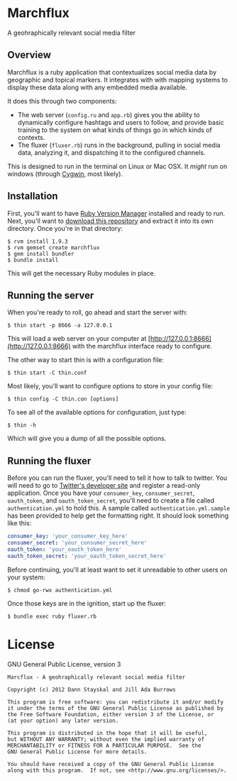 Marchflux
=========

A geohraphically relevant social media filter


Overview
--------

Marchflux is a ruby application that contextualizes social media data by geographic and topical markers.  It integrates with with mapping systems to display these data along with any embedded media available.

It does this through two components:

* The web server (`config.ru` and `app.rb`) gives you the ability to dynamically configure hashtags and users to follow, and provide basic training to the system on what kinds of things go in which kinds of contexts.
* The fluxer (`fluxer.rb`) runs in the background, pulling in social media data, analyzing it, and dispatching it to the configured channels.

This is designed to run in the terminal on Linux or Mac OSX.  It *might* run on windows (through [Cygwin](http://cygwin.com/), most likely).


Installation
------------

First, you'll want to have [Ruby Version Manager](http://beginrescueend.com) installed and ready to run.  Next, you'll want to [download this repository](http://github.com/danndalf/marchflux/zipball/master) and extract it into its own directory.  Once you're in that directory:

	$ rvm install 1.9.3
	$ rvm gemset create marchflux
	$ gem install bundler
	$ bundle install

This will get the necessary Ruby modules in place.


Running the server
------------------

When you're ready to roll, go ahead and start the server with:

	$ thin start -p 8666 -a 127.0.0.1

This will load a web server on your computer at [http://127.0.0.1:8666](http://127.0.0.1:8666) with the marchflux interface ready to configure.

The other way to start thin is with a configuration file:

	$ thin start -C thin.conf

Most likely, you'll want to configure options to store in your config file:

	$ thin config -C thin.con [options]

To see all of the available options for configuration, just type:

	$ thin -h

Which will give you a dump of all the possible options.

Running the fluxer
------------------

Before you can run the fluxer, you'll need to tell it how to talk to twitter.  You will need to go to [Twitter's developer site](http://dev.twitter.com) and register a read-only application.  Once you have your `consumer_key`, `consumer_secret`, `oauth_token`, and `oauth_token_secret`, you'll need to create a file called `authentication.yml` to hold this.  A sample called `authentication.yml.sample` has been provided to help get the formatting right.  It should look something like this:

```yaml
consumer_key: 'your_consumer_key_here'
consumer_secret: 'your_consumer_secret_here'
oauth_token: 'your_oauth_token_here'
oauth_token_secret: 'your_oauth_token_secret_here'
```

Before continuing, you'll at least want to set it unreadable to other users on your system:

	$ chmod go-rwx authentication.yml

Once those keys are in the ignition, start up the fluxer:

	$ bundle exec ruby fluxer.rb

License
=======

GNU General Public License, version 3

	Marcflux - A geohraphically relevant social media filter

	Copyright (c) 2012 Dann Stayskal and Jill Ada Burrows

	This program is free software: you can redistribute it and/or modify
	it under the terms of the GNU General Public License as published by
	the Free Software Foundation, either version 3 of the License, or
	(at your option) any later version.

	This program is distributed in the hope that it will be useful,
	but WITHOUT ANY WARRANTY; without even the implied warranty of
	MERCHANTABILITY or FITNESS FOR A PARTICULAR PURPOSE.  See the
	GNU General Public License for more details.

	You should have received a copy of the GNU General Public License
	along with this program.  If not, see <http://www.gnu.org/licenses/>.